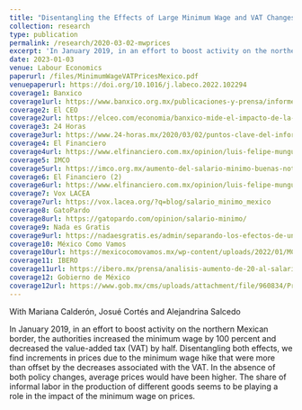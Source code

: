 ```yaml
---
title: "Disentangling the Effects of Large Minimum Wage and VAT Changes on Prices: Evidence from Mexico"
collection: research
type: publication
permalink: /research/2020-03-02-mwprices
excerpt: 'In January 2019, in an effort to boost activity on the northern Mexican border, the authorities increased the minimum wage by 100 percent and decreased the value-added tax (VAT) by half. Disentangling both effects, we find increments in prices due to the minimum wage hike that were more than offset by the decreases associated with the VAT. In the absence of both policy changes, average prices would have been higher. The share of informal labor in the production of different goods seems to be playing a role in the impact of the minimum wage on prices.'
date: 2023-01-03
venue: Labour Economics 
paperurl: /files/MinimumWageVATPricesMexico.pdf
venuepaperurl: https://doi.org/10.1016/j.labeco.2022.102294
coverage1: Banxico
coverage1url: https://www.banxico.org.mx/publicaciones-y-prensa/informes-trimestrales/recuadros/%7B56780CA3-EBA3-4742-2582-A6DAF863F9DB%7D.pdf
coverage2: El CEO
coverage2url: https://elceo.com/economia/banxico-mide-el-impacto-de-la-recuperacion-del-salario-minimo-en-la-inflacion-este-es-el-resultado/
coverage3: 24 Horas
coverage3url: https://www.24-horas.mx/2020/03/02/puntos-clave-del-informe-trimestral-y-la-minuta-de-banxico/
coverage4: El Financiero
coverage4url: https://www.elfinanciero.com.mx/opinion/luis-felipe-munguia/2021/04/27/inflacion-realmente-debemos-preocuparnos/?outputType=amp
coverage5: IMCO
coverage5url: https://imco.org.mx/aumento-del-salario-minimo-buenas-noticias-y-riesgos-potenciales/
coverage6: El Financiero (2)
coverage6url: https://www.elfinanciero.com.mx/opinion/luis-felipe-munguia/2022/11/03/efecto-del-salario-minimo-en-la-inflacion-y-costos-laborales/
coverage7: Vox LACEA
coverage7url: https://vox.lacea.org/?q=blog/salario_minimo_mexico
coverage8: GatoPardo
coverage8url: https://gatopardo.com/opinion/salario-minimo/
coverage9: Nada es Gratis
coverage9url: https://nadaesgratis.es/admin/separando-los-efectos-de-un-cambio-en-el-salario-minimo-y-en-la-tasa-del-iva-en-los-precios-evidencia-de-mexico
coverage10: México Como Vamos
coverage10url: https://mexicocomovamos.mx/wp-content/uploads/2022/01/MCV_2021_salario-minimo_infografi%CC%81a.pdf
coverage11: IBERO
coverage11url: https://ibero.mx/prensa/analisis-aumento-de-20-al-salario-minimo-son-mas-los-riesgos-que-los-beneficios
coverage12: Gobierno de México
coverage12url: https://www.gob.mx/cms/uploads/attachment/file/960834/Propuesta_de_fijaci_n_2025.pdf
---
```

With Mariana Calderón, Josué Cortés and Alejandrina Salcedo

In January 2019, in an effort to boost activity on the northern Mexican border, the authorities increased the minimum wage by 100 percent and decreased the value-added tax (VAT) by half. Disentangling both effects, we find increments in prices due to the minimum wage hike that were more than offset by the decreases associated with the VAT. In the absence of both policy changes, average prices would have been higher. The share of informal labor in the production of different goods seems to be playing a role in the impact of the minimum wage on prices.
